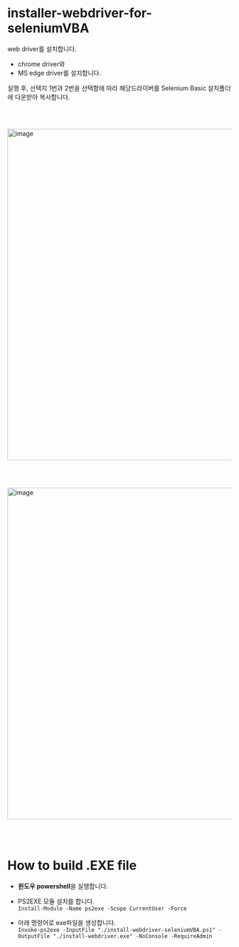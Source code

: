 # installer-webdriver-for-seleniumVBA

web driver를 설치합니다.
- chrome driver와
- MS edge driver를 설치합니다.

실행 후, 선택지 1번과 2번을 선택함에 따라 해당드라이버를 Selenium Basic 설치폴더에 다운받아 복사합니다.

<br><br>

<img width="744" alt="image" src="https://github.com/user-attachments/assets/d0fc7bcc-4604-4efe-b5bc-b754bddddfa9">


<br><br>

<img width="744" alt="image" src="https://github.com/user-attachments/assets/a41ca14f-a880-43ae-b1ee-fcfde6ff8cc5">


<br><br>


# How to build .EXE file
- **윈도우 powershell**을 실행합니다.
- PS2EXE 모듈 설치를 합니다.   
  `Install-Module -Name ps2exe -Scope CurrentUser -Force`
     
- 아래 명령어로 exe파일을 생성합니다.    
  ```Invoke-ps2exe -InputFile "./install-webdriver-seleniumVBA.ps1" -OutputFile "./install-webdriver.exe" -NoConsole -RequireAdmin```

<br />
<br />
